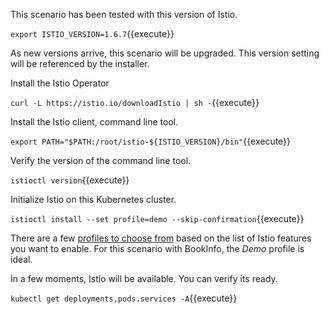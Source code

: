 This scenario has been tested with this version of Istio.

`export ISTIO_VERSION=1.6.7`{{execute}}

As new versions arrive, this scenario will be upgraded. This version setting will be referenced by the installer.

Install the Istio Operator

`curl -L https://istio.io/downloadIstio | sh -`{{execute}}

Install the Istio client, command line tool.

`export PATH="$PATH:/root/istio-${ISTIO_VERSION}/bin"`{{execute}}

Verify the version of the command line tool.

`istioctl version`{{execute}}

Initialize Istio on this Kubernetes cluster.

`istioctl install --set profile=demo --skip-confirmation`{{execute}}

There are a few [profiles to choose from](https://istio.io/latest/docs/setup/additional-setup/config-profiles/) based on the list of Istio features you want to enable. For this scenario with BookInfo, the _Demo_ profile is ideal.

In a few moments, Istio will be available. You can verify its ready.

`kubectl get deployments,pods.services -A`{{execute}}